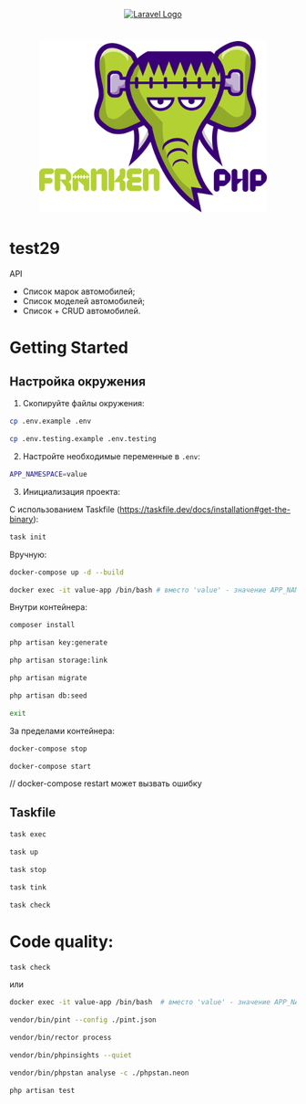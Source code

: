 <p align="center"><a href="https://laravel.com" target="_blank"><img src="https://raw.githubusercontent.com/laravel/art/master/logo-lockup/5%20SVG/2%20CMYK/1%20Full%20Color/laravel-logolockup-cmyk-red.svg" width="400" alt="Laravel Logo"></a></p>

<h1 align="center"><a href="https://frankenphp.dev"><img src="frankenphp.png" alt="FrankenPHP" width="400"></a></h1>


# test29

API

- Список марок автомобилей;
- Список моделей автомобилей;
- Список + CRUD автомобилей.

# Getting Started

## Настройка окружения

1. Скопируйте файлы окружения:
```bash
cp .env.example .env
```
```bash
cp .env.testing.example .env.testing
```
2. Настройте необходимые переменные в `.env`:
```bash
APP_NAMESPACE=value
```
3. Инициализация проекта:

С использованием Taskfile (https://taskfile.dev/docs/installation#get-the-binary):
```bash
task init
```

Вручную:

```bash
docker-compose up -d --build
```

```bash
docker exec -it value-app /bin/bash # вместо 'value' - значение APP_NAMESPACE из .env 
```

Внутри контейнера:
```bash
composer install
```
```bash
php artisan key:generate
```
```bash
php artisan storage:link
```
```bash
php artisan migrate
```
```bash
php artisan db:seed
```
```bash
exit
```
За пределами контейнера:
```bash
docker-compose stop
```
```bash
docker-compose start
```
// docker-compose restart может вызвать ошибку
## Taskfile

```bash
task exec
```
```bash
task up
```
```bash
task stop
```
```bash
task tink
```
```bash
task check
```



# Code quality: 
```bash
task check
```
или

```bash
docker exec -it value-app /bin/bash  # вместо 'value' - значение APP_NAMESPACE из .env
```

```bash
vendor/bin/pint --config ./pint.json
```
```bash
vendor/bin/rector process
```
```bash
vendor/bin/phpinsights --quiet
```
```bash
vendor/bin/phpstan analyse -c ./phpstan.neon
```
```bash
php artisan test
```
